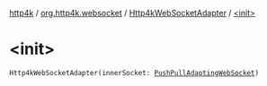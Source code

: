 [http4k](../../index.md) / [org.http4k.websocket](../index.md) / [Http4kWebSocketAdapter](index.md) / [&lt;init&gt;](./-init-.md)

# &lt;init&gt;

`Http4kWebSocketAdapter(innerSocket: `[`PushPullAdaptingWebSocket`](../-push-pull-adapting-web-socket/index.md)`)`
